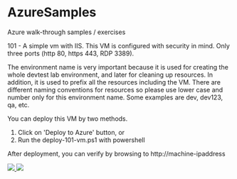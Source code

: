 # AzureSamples
Azure walk-through samples / exercises


101 - A simple vm with IIS. This VM is configured with security in mind. Only three ports (http 80, https 443, RDP 3389). 

The environment name is very important because it is used for creating the whole devtest lab environment, and later for cleaning up resources. In addition, it is used to prefix all the resources including the VM. There are different naming conventions for resources so please use lower case and number only for this environment name. Some examples are dev, dev123, qa, etc.

You can deploy this VM by two methods.
1. Click on 'Deploy to Azure' button, or
2. Run the deploy-101-vm.ps1 with powershell

After deployment, you can verify by browsing to http://machine-ipaddress

<a href="https://portal.azure.com/#create/Microsoft.Template/uri/https%3A%2F%2Fraw.githubusercontent.com%2FiJianHuang%2FAzureSamples%2Fmaster%2FARM-Templates%2F101-SimpleVM%2Ftemplate-101-vm.json%0D%0A" target="_blank">
    <img src="http://azuredeploy.net/deploybutton.png"/>
</a>

<a href="http://armviz.io/#/?load=https%3A%2F%2Fraw.githubusercontent.com%2FiJianHuang%2FAzureSamples%2Fmaster%2FARM-Templates%2F101-SimpleVM%2Ftemplate-101-vm.json%0D%0A" target="_blank">
    <img src="http://armviz.io/visualizebutton.png"/>
</a>

